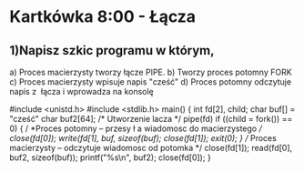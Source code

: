 # Kartkówka 8:00 - Łącza
## 1)Napisz szkic programu w którym,
a) Proces macierzysty tworzy łącze PIPE.
b) Tworzy proces potomny FORK
c) Proces macierzysty wpisuje napis "cześć"
d) Proces potomny odczytuje napis z  łącza i wprowadza na konsolę

#include <unistd.h> 
#include <stdlib.h> 
 main() { 
  int fd[2], child; 
  char buf[] = "cześć"
  char buf2[64]; 
  /* Utworzenie lacza */ 
  pipe(fd) 
    if ((child = fork()) == 0) { 
       / *Proces  potomny – przesy
ł
a wiadomosc do macierzystego */ 
       close(fd[0]); 
       write(fd[1], buf, sizeof(buf); 
       close(fd[1]); 
       exit(0); 
  } 
  /*  Proces macierzysty – odczytuje wiadomosc od potomka */ 
  close(fd[1]); 
  read(fd[0], buf2, sizeof(buf)); 
  printf("%s\n", buf2); 
  close(fd[0]); 
} 

